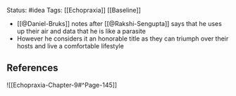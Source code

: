 Status: #idea
Tags: [[Echopraxia]] [[Baseline]]

* [[@Daniel-Bruks]] notes after [[@Rakshi-Sengupta]] says that he uses up their air and data that he is like a parasite
* However he considers it an honorable title as they can triumph over their hosts and live a comfortable lifestyle

## References

![[Echopraxia-Chapter-9#^Page-145]]